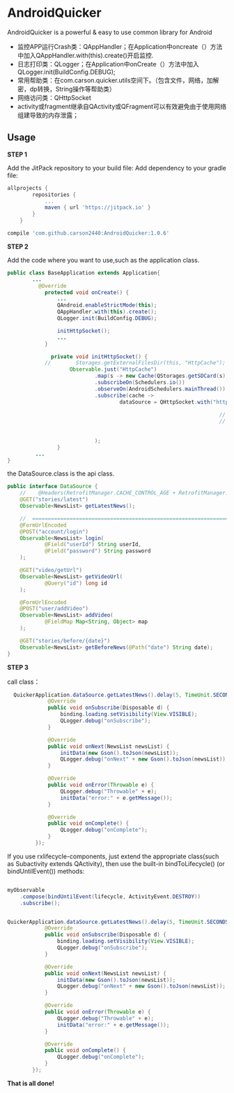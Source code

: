 # AndroidQuicker
AndroidQuicker is a powerful & easy to use common library for Android

* 监控APP运行Crash类：QAppHandler；在Application中oncreate（）方法中加入QAppHandler.with(this).create()开启监控.
* 日志打印类：QLogger；在Application中onCreate（）方法中加入QLogger.init(BuildConfig.DEBUG);
* 常用帮助类：在com.carson.quicker.utils空间下。（包含文件，网络，加解密，dp转换，String操作等帮助类）
* 网络访问类：QHttpSocket
* activity或fragment继承自QActivity或QFragment可以有效避免由于使用网络组建导致的内存泄露；

Usage
-----
**STEP 1**

Add the JitPack repository to your build file:
Add dependency to your gradle file:
```groovy
allprojects {
		repositories {
			...
			maven { url 'https://jitpack.io' }
		}
	}
```

```groovy
compile 'com.github.carson2440:AndroidQuicker:1.0.6'
```
**STEP 2**

Add the code where you want to use,such as the application class.
``` java
public class BaseApplication extends Application{
        ...
          @Override
            protected void onCreate() {
                ...
                QAndroid.enableStrictMode(this);
                QAppHandler.with(this).create();
                QLogger.init(BuildConfig.DEBUG);

                initHttpSocket();
                ...
            }

              private void initHttpSocket() {
            //        Storages.getExternalFilesDir(this, "HttpCache");
                    Observable.just("HttpCache")
                            .map(s -> new Cache(QStorages.getSDCard(s), 1024 * 1024 * 8))
                            .subscribeOn(Schedulers.io())
                            .observeOn(AndroidSchedulers.mainThread())
                            .subscribe(cache ->
                                    dataSource = QHttpSocket.with("http://news-at.zhihu.com/api/4/")
                                                                        .enableCache(cache)
                                                                    //  .setHttpBuilder(null)
                                                                    //  .setRetrofitBuilder(null)
                                                                        .setDebugMode(true)
                                                                        .create(DataSource.class);
                            );
                }
         ...
}
```

the DataSource.class is the api class.

``` java
public interface DataSource {
    //    @Headers(RetrofitManager.CACHE_CONTROL_AGE + RetrofitManager.CACHE_STALE_SHORT)
    @GET("stories/latest")
    Observable<NewsList> getLatestNews();

    //  ===============================================================
    @FormUrlEncoded
    @POST("account/login")
    Observable<NewsList> login(
            @Field("userId") String userId,
            @Field("password") String password
    );

    @GET("video/getUrl")
    Observable<NewsList> getVideoUrl(
            @Query("id") long id
    );

    @FormUrlEncoded
    @POST("user/addVideo")
    Observable<NewsList> addVideo(
            @FieldMap Map<String, Object> map
    );

    @GET("stories/before/{date}")
    Observable<NewsList> getBeforeNews(@Path("date") String date);
}

```
**STEP 3**

call class：

``` java
  QuickerApplication.dataSource.getLatestNews().delay(5, TimeUnit.SECONDS).subscribeOn(Schedulers.io()).observeOn(AndroidSchedulers.mainThread()).subscribe(new Observer<NewsList>() {
             @Override
             public void onSubscribe(Disposable d) {
                 binding.loading.setVisibility(View.VISIBLE);
                 QLogger.debug("onSubscribe");
             }

             @Override
             public void onNext(NewsList newsList) {
                 initData(new Gson().toJson(newsList));
                 QLogger.debug("onNext" + new Gson().toJson(newsList));
             }

             @Override
             public void onError(Throwable e) {
                 QLogger.debug("Throwable" + e);
                 initData("error:" + e.getMessage());
             }

             @Override
             public void onComplete() {
                 QLogger.debug("onComplete");
             }
         });
 ```

 If you use rxlifecycle-components, just extend the appropriate class(such as Subactivity extends QActivity), then use the built-in bindToLifecycle() (or bindUntilEvent()) methods:


``` java

myObservable
    .compose(bindUntilEvent(lifecycle, ActivityEvent.DESTROY))
    .subscribe();


QuickerApplication.dataSource.getLatestNews().delay(5, TimeUnit.SECONDS).subscribeOn(Schedulers.io()).observeOn(AndroidSchedulers.mainThread()).compose(bindToLifecycle()).subscribe(new Observer<NewsList>() {
            @Override
            public void onSubscribe(Disposable d) {
                binding.loading.setVisibility(View.VISIBLE);
                QLogger.debug("onSubscribe");
            }

            @Override
            public void onNext(NewsList newsList) {
                initData(new Gson().toJson(newsList));
                QLogger.debug("onNext" + new Gson().toJson(newsList));
            }

            @Override
            public void onError(Throwable e) {
                QLogger.debug("Throwable" + e);
                initData("error:" + e.getMessage());
            }

            @Override
            public void onComplete() {
                QLogger.debug("onComplete");
            }
        });

```

**That is all done!**

